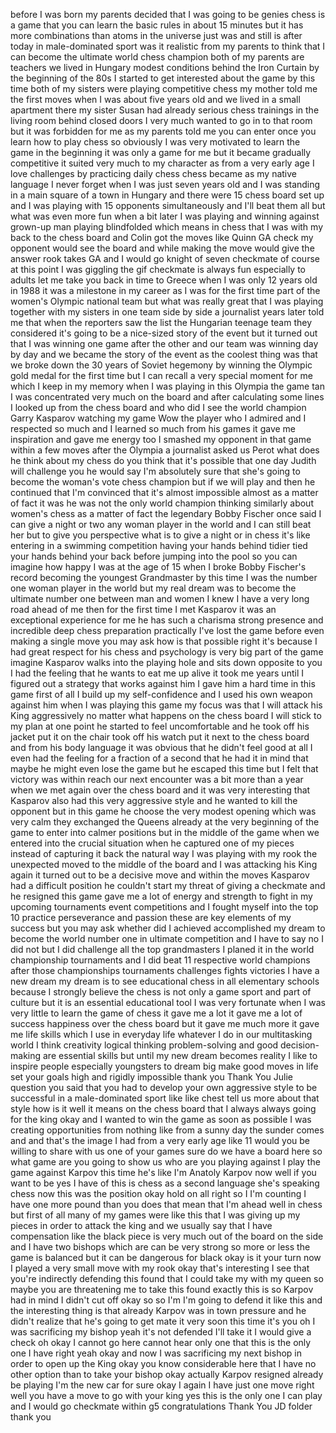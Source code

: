 
before I was born my parents decided
that I was going to be genies chess is a
game that you can learn the basic rules
in about 15 minutes but it has more
combinations than atoms in the universe
just was and still is after today in
male-dominated sport was it realistic
from my parents to think that I can
become the ultimate world chess champion
both of my parents are teachers we lived
in Hungary modest conditions behind the
Iron Curtain
by the beginning of the 80s I started to
get interested about the game by this
time both of my sisters were playing
competitive chess my mother told me the
first moves when I was about five years
old and we lived in a small apartment
there my sister Susan had already
serious chess trainings in the living
room behind closed doors I very much
wanted to go in to that room but it was
forbidden for me as my parents told me
you can enter once you learn how to play
chess so obviously I was very motivated
to learn the game in the beginning it
was only a game for me but it became
gradually competitive it suited very
much to my character as from a very
early age I love challenges by
practicing daily chess chess became as
my native language I never forget when I
was just seven years old and I was
standing in a main square of a town in
Hungary and there were 15 chess board
set up and I was playing with 15
opponents simultaneously and I&#39;ll beat
them all
but what was even more fun when a bit
later I was playing and winning against
grown-up man playing blindfolded which
means in chess that I was with my back
to the chess board and Colin got the
moves like Quinn GA check my opponent
would see the board and while making the
move would give the answer rook takes GA
and I would go knight of seven checkmate
of course at this point I was giggling
the gif checkmate is always fun
especially to adults let me take you
back in time to Greece when I was only
12 years old in 1988 it was a milestone
in my career as I was for the first time
part of the women&#39;s Olympic national
team but what was really great that I
was playing together with my sisters in
one team side by side a journalist years
later told me that when the reporters
saw the list the Hungarian teenage team
they considered it&#39;s going to be a
nice-sized story of the event but it
turned out that I was winning one game
after the other and our team was winning
day by day and we became the story of
the event as the coolest thing was that
we broke down the 30 years of Soviet
hegemony by winning the Olympic gold
medal for the first time
but I can recall a very special moment
for me which I keep in my memory when I
was playing in this Olympia the game tan
I was concentrated very much on the
board and after calculating some lines
I looked up from the chess board and who
did I see the world champion Garry
Kasparov watching my game Wow
the player who I admired and I respected
so much and I learned so much from his
games
it gave me inspiration and gave me
energy too
I smashed my opponent in that game
within a few moves after the Olympia a
journalist asked us Perot what does he
think about my chess do you think that
it&#39;s possible that one day Judith will
challenge you he would say I&#39;m
absolutely sure that she&#39;s going to
become the woman&#39;s vote chess champion
but if we will play and then he
continued that I&#39;m convinced that it&#39;s
almost impossible almost as a matter of
fact it was he was not the only world
champion thinking similarly about
women&#39;s chess as a matter of fact the
legendary Bobby Fischer once said I can
give a night or two any woman player in
the world and I can still beat her but
to give you perspective what is to give
a night or in chess it&#39;s like entering
in a swimming competition having your
hands behind tidier tied your hands
behind your back before jumping into the
pool so you can imagine how happy I was
at the age of 15 when I broke Bobby
Fischer&#39;s record becoming the youngest
Grandmaster
by this time I was the number one woman
player in the world but my real dream
was to become the ultimate number one
between man and women I knew I have a
very long road ahead of me then for the
first time I met Kasparov it was an
exceptional experience for me
he has such a charisma strong presence
and incredible deep chess preparation
practically I&#39;ve lost the game before
even making a single move you may ask
how is that possible right it&#39;s because
I had great respect for his chess and
psychology is very big part of the game
imagine Kasparov walks into the playing
hole and sits down opposite to you I had
the feeling that he wants to eat me up
alive it took me years until I figured
out a strategy that works against him I
gave him a hard time in this game first
of all I build up my self-confidence and
I used his own weapon against him when I
was playing this game my focus was that
I will attack his King aggressively no
matter what happens on the chess board I
will stick to my plan at one point he
started to feel uncomfortable and he
took off his jacket put it on the chair
took off his watch put it next to the
chess board and from his body language
it was obvious that he didn&#39;t feel good
at all I even had the feeling for a
fraction of a second that he had it in
mind that maybe he might even lose the
game but he escaped this time but I felt
that victory was within reach our next
encounter was a bit more than a year
when we met again over the chess board
and it was very interesting that
Kasparov also had this very aggressive
style and he wanted to kill the opponent
but in this game he choose the very
modest opening which was very calm they
exchanged the Queens already at the very
beginning of the game to enter into
calmer positions but in the middle of
the game when we entered into the
crucial situation when he captured one
of my pieces instead of capturing it
back the natural way I was playing with
my rook the unexpected moved to the
middle of the board and I was attacking
his King again it turned out to be a
decisive move and within the moves
Kasparov had a difficult position he
couldn&#39;t start my threat of giving a
checkmate and he resigned this game gave
me a lot of energy and strength to fight
in my upcoming tournaments event
competitions and I fought myself into
the top 10 practice perseverance and
passion these are key elements of my
success but you may ask whether did I
achieved accomplished my dream to become
the world number one in ultimate
competition and I have to say no I did
not
but I did challenge all the top
grandmasters I planed it in the world
championship tournaments and I did beat
11 respective world champions
after those championships tournaments
challenges fights victories I have a new
dream my dream is to see educational
chess in all elementary schools because
I strongly believe the chess is not only
a game sport and part of culture but it
is an essential educational tool I was
very fortunate when I was very little to
learn the game of chess it gave me a lot
it gave me a lot of success happiness
over the chess board but it gave me much
more it gave me life skills which I use
in everyday life whatever I do in our
multitasking world I think creativity
logical thinking problem-solving and
good decision-making are essential
skills but until my new dream becomes
reality I like to inspire people
especially youngsters to dream big make
good moves in life set your goals high
and rigidly impossible thank you
Thank You Julie question you said that
you had to develop your own aggressive
style to be successful in a
male-dominated sport like like chest
tell us more about that style how is it
well it means on the chess board that I
always always going for the king okay
and I wanted to win the game as soon as
possible I was creating opportunities
from nothing like from a sunny day the
sunder comes and and that&#39;s the image I
had from a very early age like 11 would
you be willing to share with us one of
your games
sure do we have a board here so what
game are you going to show us who are
you playing against I play the game
against Karpov this time he&#39;s like I&#39;m
Anatoly Karpov now well if you want to
be yes I have of this is chess as a
second language she&#39;s speaking chess now
this was the position okay hold on all
right so I I&#39;m counting I have one more
pound than you
does that mean that I&#39;m ahead well in
chess but first of all many of my games
were like this that I was giving up my
pieces in order to attack the king and
we usually say that I have compensation
like the black piece is very much out of
the board on the side and I have two
bishops which are can be very strong so
more or less the game is balanced but it
can be dangerous for black okay is it
your turn now I played a very small move
with my rook okay that&#39;s interesting I
see that you&#39;re indirectly defending
this found that I could take my with my
queen so maybe you are threatening me to
take this found exactly this is so
Karpov had in mind I didn&#39;t cut off okay
so so I&#39;m I&#39;m going to defend it like
this and the interesting thing is that
already Karpov was in town pressure and
he didn&#39;t realize that he&#39;s going to get
mate it very soon this time it&#39;s you oh
I was sacrificing my bishop yeah it&#39;s
not defended I&#39;ll take it
I would give a check oh okay
I cannot go here cannot hear only one
that this is the only one I have right
yeah okay and now I was sacrificing my
next bishop in order to open up the King
okay you know considerable here that I
have no other option than to take your
bishop
okay actually Karpov resigned already be
playing I&#39;m the new car for sure
okay I again I have just one move right
well you have a move to go with your
king yes this is the only one I can play
and I would go checkmate within g5
congratulations Thank You JD folder
thank you
